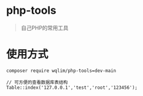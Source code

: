 # php-tools
> 自己PHP的常用工具
# 使用方式
`composer require wqlim/php-tools=dev-main`

```
// 可方便的查看数据库表结构
Table::index('127.0.0.1','test','root','123456');
```

